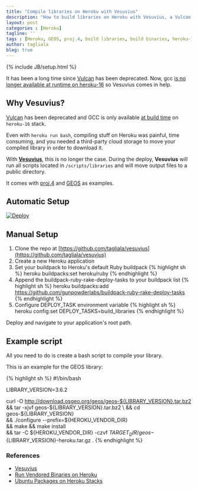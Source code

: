 ```yaml
---
title: "Compile libraries on Heroku with Vesuvius"
description: "How to build libraries on Heroku with Vesuvius, a Vulcan replacement"
layout: post
categories : [Heroku]
tagline: ''
tags : [Heroku, GEOS, proj.4, build libraries, build binaries, heroku-16, vesuvius]
author: tagliala
blog: true
---
```

{% include JB/setup.html %}

It has been a long time since [Vulcan](https://github.com/heroku/vulcan) has been deprecated. Now, gcc [is no longer available at runtime on heroku-16](https://devcenter.heroku.com/articles/stack-packages) so Vesuvius comes in help.

<!--more-->

## Why Vesuvius?

[Vulcan](https://github.com/heroku/vulcan) has been deprecated and GCC is only available [at build time](https://devcenter.heroku.com/articles/stack-packages) on `heroku-16` stack.

Even with `heroku run bash`, compiling stuff on Heroku was painful, time consuming, and you needed a third-party cloud storage to move your compiled library in order to download it.

With [**Vesuvius**](https://github.com/tagliala/vesuvius), this is no longer the case. During the deploy, **Vesuvius** will run all scripts located in `/scripts/libraries` and will move output files to a public directory.

It comes with [proj.4](http://proj4.org/index.html) and [GEOS](https://trac.osgeo.org/geos/) as examples.

## Automatic Setup

[![Deploy](https://www.herokucdn.com/deploy/button.svg)](https://heroku.com/deploy?template=https://github.com/tagliala/vesuvius/tree/master)

## Manual Setup

1. Clone the repo at [https://github.com/tagliala/vesuvius](https://github.com/tagliala/vesuvius)
2. Create a new Heroku application
3. Set your buildpack to Heroku's default Ruby buildpack
{% highlight sh %}
heroku buildpacks:set heroku/ruby
{% endhighlight %}
4. Append the buildpack-ruby-rake-deploy-tasks to your buildpack list
{% highlight sh %}
heroku buildpacks:add https://github.com/gunpowderlabs/buildpack-ruby-rake-deploy-tasks
{% endhighlight %}
5. Configure DEPLOY_TASK environment variable
{% highlight sh %}
heroku config:set DEPLOY_TASKS=build_libraries
{% endhighlight %}

Deploy and navigate to your application's root path.

## Example script

All you need to do is create a bash script to compile your library.

This is an example for the GEOS library:

{% highlight sh %}
#!/bin/bash

LIBRARY_VERSION=3.6.2

curl -O http://download.osgeo.org/geos/geos-${LIBRARY_VERSION}.tar.bz2 \
  && tar -xjvf geos-${LIBRARY_VERSION}.tar.bz2 \
  && cd geos-${LIBRARY_VERSION} \
  && ./configure --prefix=${HEROKU_VENDOR_DIR} \
  && make && make install \
  && tar -C ${HEROKU_VENDOR_DIR} -czvf ${TARGET_DIR}/geos-${LIBRARY_VERSION}-heroku.tar.gz .
{% endhighlight %}

### References

* [Vesuvius](https://github.com/tagliala/vesuvius)
* [Run Vendored Binaries on Heroku](http://www.saintsjd.com/2014/05/12/run-vendored-binaries-on-heroku.html)
* [Ubuntu Packages on Heroku Stacks](https://devcenter.heroku.com/articles/stack-packages)
